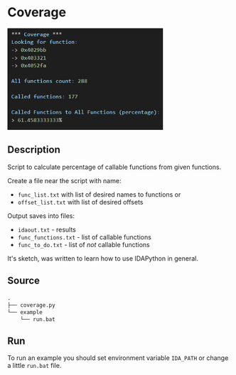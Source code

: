 # Coverage
<img src="./pic/screen.png" alt="" width="350"/>

## Description

Script to calculate percentage of callable functions from given functions.

Create a file near the script with name:
* ```func_list.txt``` with list of desired names to functions or 
* ```offset_list.txt``` with list of desired offsets

Output saves into files:
* ```idaout.txt``` - results
* ```func_functions.txt``` - list of callable functions
* ```func_to_do.txt``` - list of *not* callable functions

It's sketch, was written to learn how to use IDAPython in general.

## Source
```
.
├── coverage.py
└── example
    └── run.bat
```

## Run

To run an example you should set environment variable ```IDA_PATH``` or change a little ```run.bat``` file.